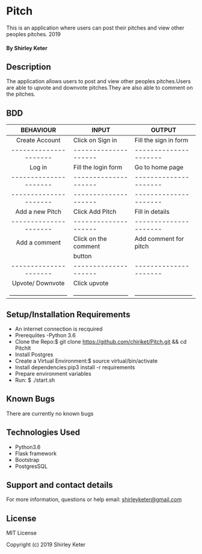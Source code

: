 # Pitch

This is an application where users can post their pitches and view other peoples pitches. 2019

#### By Shirley Keter

## Description
The application allows users to post and view other peoples pitches.Users are able to upvote and downvote pitches.They are also able to comment on the pitches.

## BDD
|BEHAVIOUR            | INPUT              |   OUTPUT            |
|:-------------------:|--------------------|---------------------|
| Create  Account	  |Click on Sign in    |Fill the sign in form|
|---------------------|--------------------|---------------------|
| Log in              |Fill the login form |Go to home page      |
|---------------------|--------------------|---------------------|	                                                 | View Pitches        | Click category     |list of pitches      |
|---------------------|--------------------|---------------------|		
| Add a new Pitch	  |Click Add Pitch     |Fill in details      |
|---------------------|--------------------|---------------------|	
| Add a comment       |Click on the comment|Add comment for pitch|
|                     | button             |                     |
|---------------------|--------------------|---------------------|                                                   |                     |                    |                     |
| Upvote/ Downvote    |Click upvote| 	   |Vote on a pitch      |                                                   |/Downvote            |                    |                     |
|_____________________|____________________|_____________________|

## Setup/Installation Requirements

* An internet connection is recquired
* Prerequiites -Python 3.6
* Clone the Repo:$ git clone https://github.com/chiriket/Pitch.git && cd PitchIt
* Install Postgres
* Create a Virtual Environment:$ source virtual/bin/activate
* Install dependencies:pip3 install -r requirements
* Prepare environment variables
* Run: $ ./start.sh



## Known Bugs
There are currently no known bugs

## Technologies Used
* Python3.6
* Flask framework
* Bootstrap
* PostgresSQL

## Support and contact details
For more information, questions or help  email: shirleyketer@gmail.com

## License
MIT License

Copyright (c) 2019 Shirley Keter